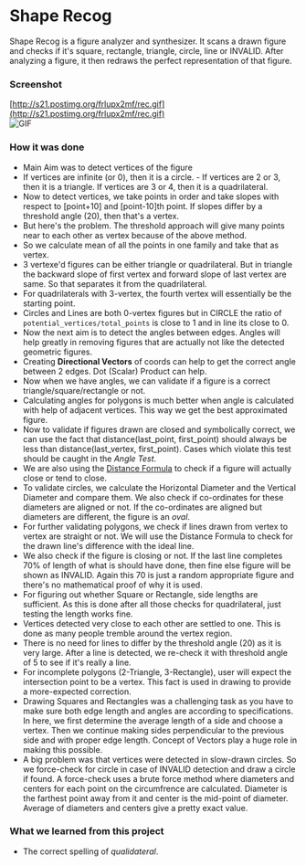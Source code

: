 # Shape Recog

Shape Recog is a figure analyzer and synthesizer. It scans a drawn figure and checks if it's square, rectangle, triangle, circle, line or INVALID. After analyzing a figure, 
it then redraws the perfect representation of that figure.
  
### Screenshot

[http://s21.postimg.org/frlupx2mf/rec.gif](http://s21.postimg.org/frlupx2mf/rec.gif)  
![GIF](http://s21.postimg.org/frlupx2mf/rec.gif)


### How it was done

* Main Aim was to detect vertices of the figure
* If vertices are infinite (or 0), then it is a circle. - If vertices are 2 or 3, then it is a triangle. If vertices are 3 or 4, then it is a quadrilateral.
* Now to detect vertices, we take points in order and take slopes with respect to [point+10] and [point-10]th point. If slopes differ by a threshold angle (20), then that's a vertex.
* But here's the problem. The threshold approach will give many points near to each other as vertex because of the above method.
* So we calculate mean of all the points in one family and take that as vertex.
* 3 vertexe'd figures can be either triangle or quadrilateral. But in triangle the backward slope of first vertex and forward slope of last vertex are same. So that separates 
 it from the quadrilateral.
* For quadrilaterals with 3-vertex, the fourth vertex will essentially be the starting point.
* Circles and Lines are both 0-vertex figures but in CIRCLE the ratio of `potential_vertices/total_points` is close to 1 and in line its close to 0.
* Now the next aim is to detect the angles between edges. Angles will help greatly in removing figures that are actually not like the detected geometric figures.
* Creating **Directional Vectors** of coords can help to get the correct angle between 2 edges. Dot (Scalar) Product can help.
* Now when we have angles, we can validate if a figure is a correct triangle/square/rectangle or not.
* Calculating angles for polygons is much better when angle is calculated with help of adjacent vertices. This way we get the best approximated figure.
* Now to validate if figures drawn are closed and symbolically correct, we can use the fact that distance(last_point, first_point) should always be less than 
 distance(last_vertex, first_point). Cases which violate this test should be caught in the *Angle Test*.
* We are also using the [Distance Formula](http://en.wikipedia.org/wiki/Distance_from_a_point_to_a_line#Line_defined_by_two_points) to check if a figure will actually close or tend to close.
* To validate circles, we calculate the Horizontal Diameter and the Vertical Diameter and compare them. We also check if co-ordinates for these diameters are aligned or not. If the co-ordinates are aligned but diameters are different, the figure is an *oval*.
* For further validating polygons, we check if lines drawn from vertex to vertex are straight or not. We will use the Distance Formula to check for the drawn line's difference with the ideal line.
* We also check if the figure is closing or not. If the last line completes 70% of length of what is should have done, then fine else figure will be shown as INVALID. Again this 
70 is just a random appropriate figure and there's no mathematical proof of why it is used.
* For figuring out whether Square or Rectangle, side lengths are sufficient. As this is done after all those checks for quadrilateral, just testing the length works fine.
* Vertices detected very close to each other are settled to one. This is done as many people tremble around the vertex region.
* There is no need for lines to differ by the threshold angle (20) as it is very large. After a line is detected, we re-check it with threshold angle of 5 to see if it's really a line.
* For incomplete polygons (2-Triangle, 3-Rectangle), user will expect the intersection point to be a vertex. This fact is used in drawing to provide a more-expected correction.
* Drawing Squares and Rectangles was a challenging task as you have to make sure both edge length and angles are according to specifications. In here, we first determine the average length of a side and choose a vertex. Then we continue making sides perpendicular to the previous side and with proper edge length. Concept of Vectors play a huge role in making this possible.
* A big problem was that vertices were detected in slow-drawn circles. So we force-check for circle in case of INVALID detection and draw a circle if found. A force-check uses a brute force method where diameters and centers for each point on the circumfrence are calculated. Diameter is the farthest point away from it and center is the mid-point of diameter. Average of diameters and centers give a pretty exact value.


### What we learned from this project

* The correct spelling of *qualidateral*.
